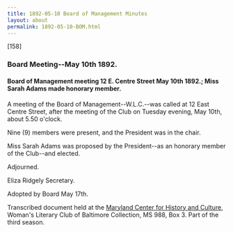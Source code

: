 ```yaml
---
title: 1892-05-10 Board of Management Minutes
layout: about
permalink: 1892-05-10-BOM.html
---
```

[158]

### Board Meeting--May 10th 1892.

#### Board of Management meeting 12 E. Centre Street May 10th 1892.; Miss Sarah Adams made honorary member.

A meeting of the Board of Management--W.L.C.--was called at 12 East Centre Street, after the meeting of the Club on Tuesday evening, May 10th, about 5.50 o'clock.

Nine (9) members were present, and the President was in the chair.

Miss Sarah Adams was proposed by the President--as an honorary member of the Club--and elected.

Adjourned.

Eliza Ridgely
Secretary.

Adopted by Board May 17th.

Transcribed document held at the [Maryland Center for History and Culture](http://mdhs.org/), Woman's Literary Club of Baltimore Collection, MS 988, Box 3. Part of the third season.